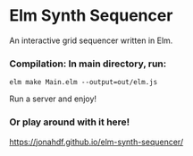 # Elm Synth Sequencer

An interactive grid sequencer written in Elm. 

### Compilation: In main directory, run:
~~~
elm make Main.elm --output=out/elm.js
~~~

Run a server and enjoy!

### Or play around with it here!
https://jonahdf.github.io/elm-synth-sequencer/
